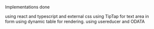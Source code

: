 Implementations done

  using react and typescript and external css
  using TipTap for text area in form
  using dynamic table for rendering.
  using usereducer and ODATA

